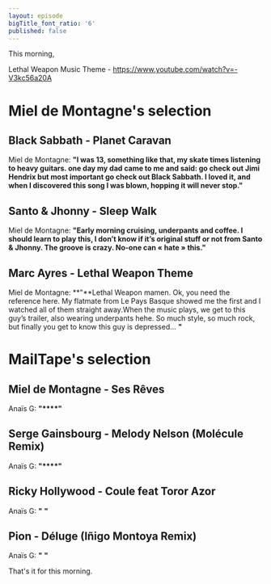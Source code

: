 ```yaml
---
layout: episode
bigTitle_font_ratio: '6'
published: false
---
```

<p id="introduction">This morning, </p>
  
 
  





Lethal Weapon Music Theme - https://www.youtube.com/watch?v=-V3kc56a20A



# Miel de Montagne's selection


##  Black Sabbath - Planet Caravan
Miel de Montagne: **"**I was 13, something like that, my skate times listening to heavy guitars. one day my dad came to me and said: go check out Jimi Hendrix but most important go check out Black Sabbath. I loved it, and when I discovered this song I was blown, hopping it will never stop.**"**

##  Santo & Jhonny - Sleep Walk 
Miel de Montagne: **"**Early morning cruising, underpants and coffee. I should learn to play this, I don’t know if it’s original stuff or not from Santo & Jhonny. The groove is crazy. No-one can « hate » this.**"**

##  Marc Ayres - Lethal Weapon Theme
Miel de Montagne: **"**Lethal Weapon mamen. Ok, you need the reference here. My flatmate from Le Pays Basque showed me the first and I watched all of them straight away.When the music plays, we get to this guy’s trailer, also wearing underpants hehe. So much style, so much rock, but finally you get to know this guy is depressed... **"**


# MailTape's selection

## Miel de Montagne - Ses Rêves 
Anaïs G: **"****"**

## Serge Gainsbourg - Melody Nelson (Molécule Remix)
Anaïs G: **"****"**

## Ricky Hollywood -  Coule feat Toror Azor
Anaïs G: **"** **"**

##  Pion - Déluge (Iñigo Montoya Remix) 
Anaïs G: **"** **"**



<p id="outroduction">That's it for this morning.</p>
